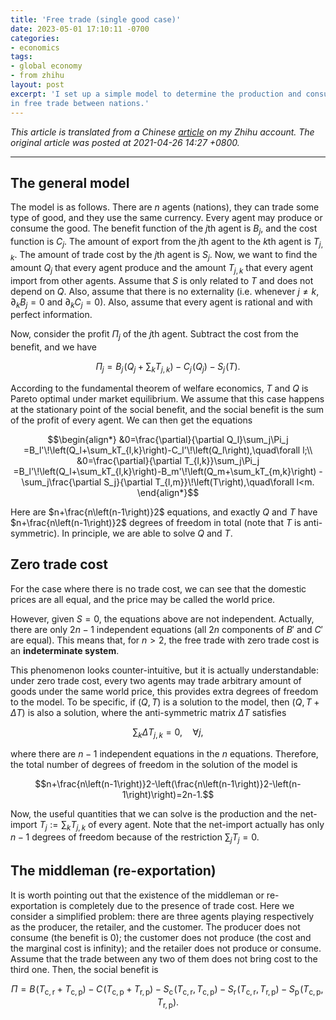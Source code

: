 ```yaml
---
title: 'Free trade (single good case)'
date: 2023-05-01 17:10:11 -0700
categories:
- economics
tags:
- global economy
- from zhihu
layout: post
excerpt: 'I set up a simple model to determine the production and consumption
in free trade between nations.'
---
```


*This article is translated from a Chinese [article](https://zhuanlan.zhihu.com/p/424773907) on my Zhihu account.
The original article was posted at 2021-04-26 14:27 +0800.*

---

## The general model

The model is as follows.
There are $n$ agents (nations), they can trade some type of good,
and they use the same currency.
Every agent may produce or consume the good.
The benefit function of the $j$th agent is $B_j$,
and the cost function is $C_j$.
The amount of export from the $j$th agent to the $k$th agent is $T_{j,k}$.
The amount of trade cost by the $j$th agent is $S_j$.
Now, we want to find the amount $Q_j$ that every agent produce
and the amount $T_{j,k}$ that every agent import from other agents.
Assume that $S$ is only related to $T$ and does not depend on $Q$.
Also, assume that there is no externality (i.e. whenever $j\ne k$,
$\partial_kB_j=0$ and $\partial_kC_j=0$).
Also, assume that every agent is rational and with perfect information.

Now, consider the profit $\Pi_j$ of the $j$th agent.
Subtract the cost from the benefit, and we have

$$\textstyle
\Pi_j=B_j\!\left(Q_j+\sum_kT_{j,k}\right)-C_j\!\left(Q_j\right)-S_j\!\left(T\right).$$

According to the fundamental theorem of welfare economics,
$T$ and $Q$ is Pareto optimal under market equilibrium.
We assume that this case happens at the stationary point of the social benefit,
and the social benefit is the sum of the profit of every agent.
We can then get the equations

$$\begin{align*}
&0=\frac{\partial}{\partial Q_l}\sum_j\Pi_j
=B_l'\!\left(Q_l+\sum_kT_{l,k}\right)-C_l'\!\left(Q_l\right),\quad\forall l;\\
&0=\frac{\partial}{\partial T_{l,k}}\sum_j\Pi_j
=B_l'\!\left(Q_l+\sum_kT_{l,k}\right)-B_m'\!\left(Q_m+\sum_kT_{m,k}\right)
-\sum_j\frac{\partial S_j}{\partial T_{l,m}}\!\left(T\right),\quad\forall l<m.
\end{align*}$$

Here are $n+\frac{n\left(n-1\right)}2$ equations,
and exactly $Q$ and $T$ have $n+\frac{n\left(n-1\right)}2$ degrees of freedom in total
(note that $T$ is anti-symmetric).
In principle, we are able to solve $Q$ and $T$.

## Zero trade cost

For the case where there is no trade cost,
we can see that the domestic prices are all equal, and the price may be called the world price.

However, given $S=0$, the equations above are not independent.
Actually, there are only $2n-1$ independent equations
(all $2n$ components of $B'$ and $C'$ are equal).
This means that, for $n>2$, the free trade with zero trade cost is an **indeterminate system**.

This phenomenon looks counter-intuitive, but it is actually understandable:
under zero trade cost, every two agents may trade arbitrary amount of goods under the same world price,
this provides extra degrees of freedom to the model.
To be specific, if $(Q,T)$ is a solution to the model,
then $(Q,T+\Delta T)$ is also a solution, where the anti-symmetric matrix $\Delta T$ satisfies

$$\sum_k\Delta T_{j,k}=0,\quad\forall j,$$

where there are $n-1$ independent equations in the $n$ equations.
Therefore, the total number of degrees of freedom in the solution of the model is

$$n+\frac{n\left(n-1\right)}2-\left(\frac{n\left(n-1\right)}2-\left(n-1\right)\right)=2n-1.$$

Now, the useful quantities that we can solve is
the production and the net-import $T_j:=\sum_kT_{j,k}$ of every agent.
Note that the net-import actually has only $n-1$ degrees of freedom because of the restriction $\sum_jT_j=0$.

## The middleman (re-exportation)

It is worth pointing out that the existence of the middleman or re-exportation
is completely due to the presence of trade cost.
Here we consider a simplified problem:
there are three agents playing respectively as the producer, the retailer, and the customer.
The producer does not consume (the benefit is $0$);
the customer does not produce (the cost and the marginal cost is infinity);
and the retailer does not produce or consume.
Assume that the trade between any two of them does not bring cost to the third one.
Then, the social benefit is

$$\Pi=B\!\left(T_{\mathrm c,\mathrm r}+T_{\mathrm c,\mathrm p}\right)
-C\!\left(T_{\mathrm c,\mathrm p}+T_{\mathrm r,\mathrm p}\right)
-S_\mathrm c\!\left(T_{\mathrm c,\mathrm r},T_{\mathrm c,\mathrm p}\right)
-S_\mathrm r\!\left(T_{\mathrm c,\mathrm r},T_{\mathrm r,\mathrm p}\right)
-S_\mathrm p\!\left(T_{\mathrm c,\mathrm p},T_{\mathrm r,\mathrm p}\right).$$
